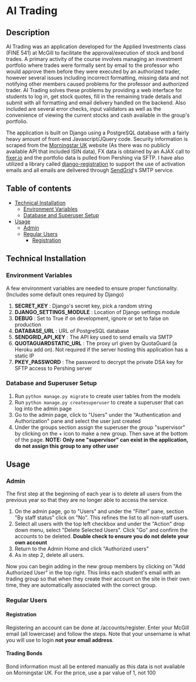 # AI Trading

## Description

AI Trading was an application developed for the Applied Investments class (FINE 541) at McGill to facilitate the approval/execution of stock and bond trades. A primary activity of the course involves managing an investment portfolio where trades were formally sent by email to the professor who would approve them before they were executed by an authorized trader, however several issues including incorrect formatting, missing data and not notifying other members caused problems for the professor and authorized trader. AI Trading solves these problems by providing a web interface for students to log in, get stock quotes, fill in the remaining trade details and submit with all formatting and email delivery handled on the backend. Also included are several error checks, input validators as well as the convenience of viewing the current stocks and cash available in the group's portfolio.

The application is built on Django using a PostgreSQL database with a fairly heavy amount of front-end Javascript/JQuery code. Security information is scraped from the [Morningstar UK](http://www.morningstar.co.uk/uk/) website (As there was no publicly available API that included ISIN data), FX data is obtained by an AJAX call to [fixer.io](http://fixer.io/) and the portfolio data is pulled from Pershing via SFTP. I have also utilized a library called [django-registration](https://django-registration.readthedocs.io) to support the use of activation emails and all emails are delivered through [SendGrid](https://sendgrid.com/)'s SMTP service.

## Table of contents

- [Technical Installation](#technical-installation)
  * [Environment Variables](#environment-variables)
  * [Database and Superuser Setup](#database-and-superuser-setup)
- [Usage](#usage)
  * [Admin](#admin)
  * [Regular Users](#regular-users)
    + [Registration](#registration)

## Technical Installation

### Environment Variables
A few environment variables are needed to ensure proper functionality. (Includes some default ones required by Django)

1. **SECRET_KEY** : Django's secret key, pick a random string
2. **DJANGO_SETTINGS_MODULE** : Location of Django settings module
2. **DEBUG** : Set to True if on development, ignore or set to false on production
3. **DATABASE_URL** : URL of PostgreSQL database
4. **SENDGRID_API_KEY** : The API key used to send emails via SMTP
5. **QUOTAGUARDSTATIC_URL** : The proxy url given by QuotaGuard (a Heroku add on). Not required if the server hosting this application has a static IP
6. **PKEY_PASSWORD** : The password to decrypt the private DSA key for SFTP access to Pershing server

### Database and Superuser Setup

1. Run `python manage.py migrate` to create user tables from the models
2. Run `python manage.py createsuperuser` to create a superuser that can log into the admin page
3. Go to the admin page, click to "Users" under the "Authentication and Authorization" pane and select the user just created
4. Under the groups section assign the superuser the group "supervisor" by clicking on the + icon to make a new group. Then save at the bottom of the page.
**NOTE: Only one "supervisor" can exist in the application, do not assign this group to any other user**

## Usage

### Admin

The first step at the beginning of each year is to delete all users from the previous year so that they are no longer able to access the service.
1. On the admin page, go to "Users" and under the "Filter" pane, section "By staff status" click on "No". This refines the list to all non-staff users.
2. Select all users with the top left checkbox and under the "Action" drop down menu, select "Delete Selected Users". Click "Go" and confirm the accounts to be deleted. **Double check to ensure you do not delete your own account**
3. Return to the Admin Home and click "Authorized users"
4. As in step 2, delete all users.

Now you can begin adding in the new group members by clicking on "Add Authorized User" in the top right. This links each student's email with an trading group so that when they create their account on the site in their own time, they are automatically associated with the correct group.

### Regular Users

#### Registration
Registering an account can be done at /accounts/register. Enter your McGill email (all lowercase) and follow the steps. Note that your unsername is what you will use to login **not your email address**.

#### Trading Bonds
Bond information must all be entered manually as this data is not available on Morningstar UK. For the price, use a par value of 1, not 100
